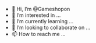 - 👋 Hi, I’m @Gameshopon
- 👀 I’m interested in ...
- 🌱 I’m currently learning ...
- 💞️ I’m looking to collaborate on ...
- 📫 How to reach me ...

<!---
Gameshopon/Gameshopon is a ✨ special ✨ repository because its `README.md` (this file) appears on your GitHub profile.
You can click the Preview link to take a look at your changes.
--->
